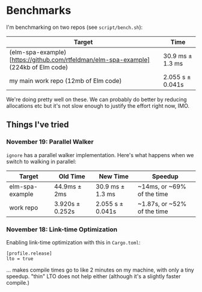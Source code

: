 # Benchmarks

I'm benchmarking on two repos (see `script/bench.sh`):

| Target                                                                              | Time             |
|-------------------------------------------------------------------------------------|------------------|
| (elm-spa-example)[https://github.com/rtfeldman/elm-spa-example] (224kb of Elm code) | 30.9 ms ± 1.3 ms |
| my main work repo (12mb of Elm code)                                                | 2.055 s ± 0.041s |

We're doing pretty well on these.
We can probably do better by reducing allocations etc but it's not slow enough to justify the effort right now, IMO.

## Things I've tried

### November 19: Parallel Walker

`ignore` has a parallel walker implementation.
Here's what happens when we switch to walking in parallel:

| Target          | Old Time        | New Time         | Speedup                     |
|-----------------|-----------------|------------------|-----------------------------|
| elm-spa-example | 44.9ms ± 2ms    | 30.9 ms ± 1.3 ms | ~14ms, or ~69% of the time  |
| work repo       | 3.920s ± 0.252s | 2.055 s ± 0.041s | ~1.87s, or ~52% of the time |

### November 18: Link-time Optimization

Enabling link-time optimization with this in `Cargo.toml`:

```
[profile.release]
lto = true
```

... makes compile times go to like 2 minutes on my machine, with only a tiny speedup.
"thin" LTO does not help either (although it's a slightly faster compile.)
